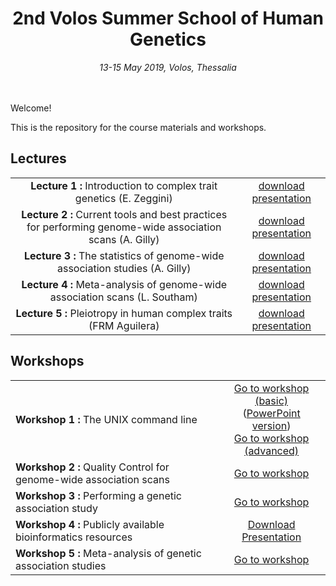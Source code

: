 <div align="center">
<h1>2nd Volos Summer School of Human Genetics</h1>
<i>13-15 May 2019, Volos, Thessalia</i>
</div>
<br>
<br>


Welcome! 

This is the repository for the course materials and workshops. 

## Lectures
<table>
<tr>
<td align="center"><strong>Lecture 1 : </strong> Introduction to complex trait genetics (E. Zeggini)</td>
<td align="center"><a href="https://github.com/wtsi-team144/VolosSummerSchool/raw/master/VSS_2019/Lectures/Lecture1.pdf">download presentation</a> </td>
</tr>
<tr>
<td align="center"><strong>Lecture 2 : </strong> Current tools and best practices for performing genome-wide association scans (A. Gilly)</td>
<td align="center"><a href="https://github.com/wtsi-team144/VolosSummerSchool/raw/master/VSS_2019/Lectures/Lecture2.pdf">download presentation</a> </td>
</tr>
<tr>
<td align="center"><strong>Lecture 3 : </strong> The statistics of genome-wide association studies (A. Gilly)</td>
<td align="center"><a href="https://github.com/wtsi-team144/VolosSummerSchool/raw/master/VSS_2019/Lectures/Lecture3.pdf">download presentation</a> </td>
</tr>
<tr>
<td align="center"><strong>Lecture 4 : </strong> Meta-analysis of genome-wide association scans (L. Southam)</td>
<td align="center"><a href="https://github.com/wtsi-team144/VolosSummerSchool/raw/master/VSS_2019/Lectures/Lecture4.pdf">download presentation</a> </td>
</tr>
<tr>
<td align="center"><strong>Lecture 5 : </strong> Pleiotropy in human complex traits (FRM Aguilera)</td>
<td align="center"><a href="https://github.com/wtsi-team144/VolosSummerSchool/raw/master/VSS_2019/Lectures/Lecture5.pdf">download presentation</a> </td>
</tr>
</table>

## Workshops
<center>
<table align="center">
<tr>
<td><strong>Workshop 1 : </strong> The UNIX command line</td>
<td align="center"><a href="http://nbviewer.jupyter.org/github/wtsi-team144/VolosSummerSchool/blob/master/VSS_2019/Workshop1a_BasicUNIX/Basic_UNIX.ipynb?flush_cache=true">Go to workshop (basic)</a> <br>
(<a href="https://github.com/wtsi-team144/VolosSummerSchool/raw/master/VSS_2019/Workshop1a_BasicUNIX/VSS_WKS1_shorter.pptx">PowerPoint version</a>) <br>
<a href="http://nbviewer.jupyter.org/github/wtsi-team144/VolosSummerSchool/blob/master/VSS_2019/Workshop1b_AdvancedUNIX/Workshop1b_AdvancedUNIX.ipynb?flush_cache=true">Go to workshop (advanced)</a> 
</td>
</tr>
<tr>
<td><strong>Workshop 2 : </strong> Quality Control for genome-wide association scans</td>
<td align="center"><a href="http://nbviewer.jupyter.org/github/wtsi-team144/VolosSummerSchool/blob/master/VSS_2019/Workshop2_QC/Workshop_QC.ipynb?flush_cache=true">Go to workshop</a> </td>
</tr>
<tr>
<td><strong>Workshop 3 : </strong> Performing a genetic association study</td>
<td align="center"><a href="http://nbviewer.jupyter.org/github/wtsi-team144/VolosSummerSchool/blob/master/VSS_2019/Workshop3_geneticAssociation/VSS_WS3_Genetic_Association.ipynb?flush_cache=true">Go to workshop</a> </td>
</tr>
<tr>
<td><strong>Workshop 4 : </strong> Publicly available bioinformatics resources</td>
<td align="center"><a href="https://github.com/wtsi-team144/VolosSummerSchool/raw/master/VSS_2019/Workshop4_Followup/VSS_Workshop_4v3.pptx">Download Presentation</a> </td>
</tr>
<tr>
<td><strong>Workshop 5 : </strong> Meta-analysis of genetic association studies</td>
<td align="center"><a href="http://nbviewer.jupyter.org/github/wtsi-team144/VolosSummerSchool/blob/master/VSS_2019/Workshop5_MetaAnalysis/Meta-analysis.ipynb?flush_cache=true">Go to workshop</a> </td>
</tr>
</table>
</center>



